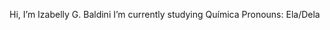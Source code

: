 Hi, I’m Izabelly G. Baldini
I’m currently studying Química
Pronouns: Ela/Dela

<!---
IzabellyBaldini09/IzabellyBaldini09 is a ✨ special ✨ repository because its `README.md` (this file) appears on your GitHub profile.
You can click the Preview link to take a look at your changes.
--->

